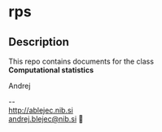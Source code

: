 # rps 

## Description

This repo contains documents for the class  
**Computational statistics**

Andrej

--  
http://ablejec.nib.si  
andrej.blejec@nib.si
